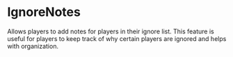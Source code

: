 # IgnoreNotes
Allows players to add notes for players in their ignore list. This feature is useful for players to keep track of why certain players are ignored and helps with organization.
